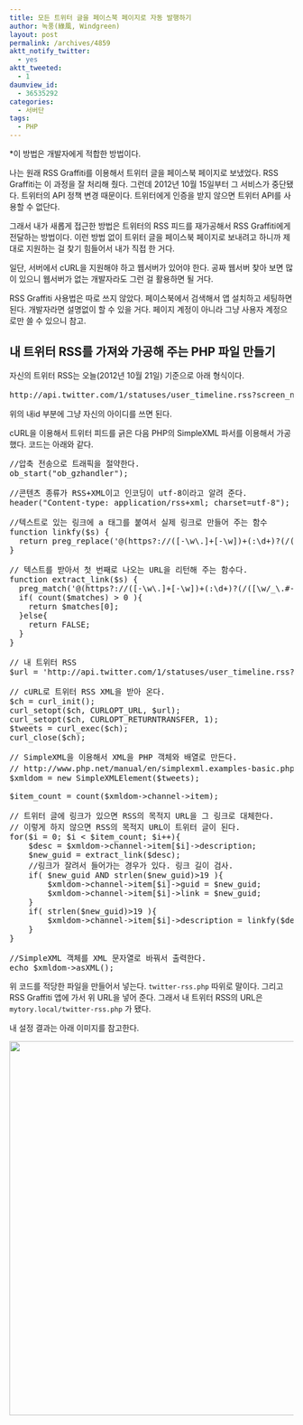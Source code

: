 ```yaml
---
title: 모든 트위터 글을 페이스북 페이지로 자동 발행하기
author: 녹풍(綠風, Windgreen)
layout: post
permalink: /archives/4859
aktt_notify_twitter:
  - yes
aktt_tweeted:
  - 1
daumview_id:
  - 36535292
categories:
  - 서버단
tags:
  - PHP
---
```

*이 방법은 개발자에게 적합한 방법이다.

나는 원래 RSS Graffiti를 이용해서 트위터 글을 페이스북 페이지로 보냈었다. RSS Graffiti는 이 과정을 잘 처리해 줬다. 그런데 2012년 10월 15일부터 그 서비스가 중단됐다. 트위터의 API 정책 변경 때문이다. 트위터에게 인증을 받지 않으면 트위터 API를 사용할 수 없단다.

그래서 내가 새롭게 접근한 방법은 트위터의 RSS 피드를 재가공해서 RSS Graffiti에게 전달하는 방법이다. 이런 방법 없이 트위터 글을 페이스북 페이지로 보내려고 하니까 제대로 지원하는 걸 찾기 힘들어서 내가 직접 한 거다.

일단, 서버에서 cURL을 지원해야 하고 웹서버가 있어야 한다. 공짜 웹서버 찾아 보면 많이 있으니 웹서버가 없는 개발자라도 그런 걸 활용하면 될 거다.

RSS Graffiti 사용법은 따로 쓰지 않았다. 페이스북에서 검색해서 앱 설치하고 세팅하면 된다. 개발자라면 설명없이 할 수 있을 거다. 페이지 계정이 아니라 그냥 사용자 계정으로만 쓸 수 있으니 참고.

## 내 트위터 RSS를 가져와 가공해 주는 PHP 파일 만들기

자신의 트위터 RSS는 오늘(2012년 10월 21일) 기준으로 아래 형식이다.

<pre>http://api.twitter.com/1/statuses/user_timeline.rss?screen_name=내id</pre>

위의 내id 부분에 그냥 자신의 아이디를 쓰면 된다.

cURL을 이용해서 트위터 피드를 긁은 다음 PHP의 SimpleXML 파서를 이용해서 가공했다. 코드는 아래와 같다.

<pre class="brush: php; gutter: true; first-line: 1">//압축 전송으로 트래픽을 절약한다.
ob_start("ob_gzhandler");

//콘텐츠 종류가 RSS+XML이고 인코딩이 utf-8이라고 알려 준다.
header("Content-type: application/rss+xml; charset=utf-8");

//텍스트로 있는 링크에 a 태그를 붙여서 실제 링크로 만들어 주는 함수
function linkfy($s) {
  return preg_replace(&#039;@(https?://([-\w\.]+[-\w])+(:\d+)?(/([\w/_\.#-]*(\?\S+)?[^\.\s])?)?)@&#039;, &#039;&lt;a href="$1"&gt;$1&lt;/a&gt;&#039;, $s);
}

// 텍스트를 받아서 첫 번째로 나오는 URL을 리턴해 주는 함수다.
function extract_link($s) {
  preg_match(&#039;@(https?://([-\w\.]+[-\w])+(:\d+)?(/([\w/_\.#-]*(\?\S+)?[^\.\s])?)?)@&#039;, $s, $matches);
  if( count($matches) &gt; 0 ){
	return $matches[0];
  }else{
	return FALSE;
  }
}

// 내 트위터 RSS
$url = &#039;http://api.twitter.com/1/statuses/user_timeline.rss?screen_name=my_twitter_id&#039;;

// cURL로 트위터 RSS XML을 받아 온다.
$ch = curl_init();
curl_setopt($ch, CURLOPT_URL, $url);
curl_setopt($ch, CURLOPT_RETURNTRANSFER, 1);
$tweets = curl_exec($ch);
curl_close($ch);

// SimpleXML을 이용해서 XML을 PHP 객체와 배열로 만든다. 
// http://www.php.net/manual/en/simplexml.examples-basic.php 참고
$xmldom = new SimpleXMLElement($tweets);

$item_count = count($xmldom-&gt;channel-&gt;item);

// 트위터 글에 링크가 있으면 RSS의 목적지 URL을 그 링크로 대체한다.
// 이렇게 하지 않으면 RSS의 목적지 URL이 트위터 글이 된다.
for($i = 0; $i &lt; $item_count; $i++){
	$desc = $xmldom-&gt;channel-&gt;item[$i]-&gt;description;
	$new_guid = extract_link($desc);
	//링크가 잘려서 들어가는 경우가 있다. 링크 길이 검사.
	if( $new_guid AND strlen($new_guid)&gt;19 ){
		$xmldom-&gt;channel-&gt;item[$i]-&gt;guid = $new_guid;
		$xmldom-&gt;channel-&gt;item[$i]-&gt;link = $new_guid;
	}
	if( strlen($new_guid)&gt;19 ){
		$xmldom-&gt;channel-&gt;item[$i]-&gt;description = linkfy($desc);
	}
}

//SimpleXML 객체를 XML 문자열로 바꿔서 출력한다.
echo $xmldom-&gt;asXML();</pre>

위 코드를 적당한 파일을 만들어서 넣는다. `twitter-rss.php` 따위로 말이다. 그리고 RSS Graffiti 앱에 가서 위 URL을 넣어 준다. 그래서 내 트위터 RSS의 URL은 `mytory.local/twitter-rss.php` 가 됐다.

내 설정 결과는 아래 이미지를 참고한다.

<p style="text-align: center;">
  <img class="aligncenter" src="http://dl.dropbox.com/u/15546257/blog/mytory/rssgraffiti-twitter.png" alt="" width="680" height="663" />
</p>